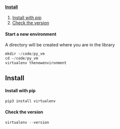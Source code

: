
#### [Install](https://github.com/dmfow/CheatSheets/blob/main/Python%20Virtualenv.md#install-1)
1. [Install with pip](https://github.com/dmfow/CheatSheets/blob/main/Python%20Virtualenv.md#install-with-pip)
2. [Check the version](https://github.com/dmfow/CheatSheets/blob/main/Python%20Virtualenv.md#check-the-version)




#### Start a new environment
A directory will be created where you are in the library
```python
mkdir ~/code/py_vm
cd ~/code/py_vm
virtualenv thenewenvironment
```



## Install

#### Install with pip
```python
pip3 install virtualenv
```


#### Check the version
```python
virtualenv --version
```


